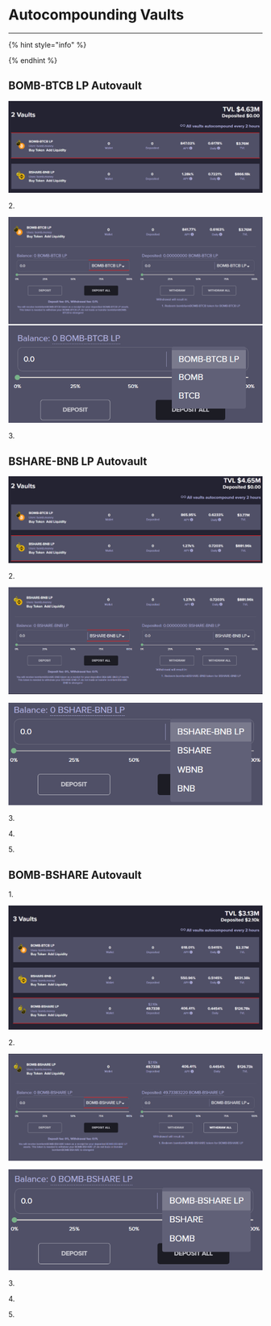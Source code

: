 # Autocompounding Vaults

****

{% hint style="info" %}

{% endhint %}

## BOMB-BTCB LP Autovault



![](<../.gitbook/assets/Autovaults 1.png>)

2\.&#x20;

![](<../.gitbook/assets/image (10).png>) ![](<../.gitbook/assets/image (3).png>)

3\.&#x20;

## BSHARE-BNB LP Autovault



![](<../.gitbook/assets/image (4) (1).png>)

2\.&#x20;

![](<../.gitbook/assets/image (2).png>)

![](<../.gitbook/assets/image (7).png>)

3\.&#x20;

4\.&#x20;

5\.&#x20;



## BOMB-BSHARE Autovault



1\.&#x20;

![](<../.gitbook/assets/Autovaults BOMBBSHARE.png>)

2\.&#x20;

![](<../.gitbook/assets/image (1).png>)

![](<../.gitbook/assets/image (4).png>)

3\.&#x20;

4\.&#x20;

5\.&#x20;

